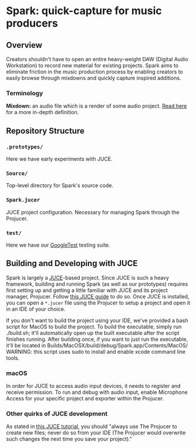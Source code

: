 # Spark: quick-capture for music producers

## Overview
Creators shouldn't have to open an entire heavy-weight DAW (Digital Audio Workstation) to record new material for existing projects. Spark aims to eliminate friction in the music production process by enabling creators to easily browse through mixdowns and quickly capture inspired additions.

### Terminology
**Mixdown:** an audio file which is a render of some audio project. [Read here](https://backtracks.fm/resources/podcast-dictionary/mixdown+of+audio) for a more in-depth definition.

## Repository Structure
### `.prototypes/`
Here we have early experiments with JUCE.

### `Source/`
Top-level directory for Spark's source code.

### `Spark.jucer`
JUCE project configuration. Necessary for managing Spark through the Projucer.

### `test/`
Here we have our [GoogleTest](https://github.com/google/googletest) testing suite.

## Building and Developing with JUCE
Spark is largely a [JUCE](https://juce.com/)-based project. Since JUCE is such a heavy framework, building and running Spark (as well as our prototypes) requires first setting up and getting a little familiar with JUCE and its project manager, Projucer. Follow [this JUCE guide](https://docs.juce.com/master/tutorial_new_projucer_project.html) to do so. Once JUCE is installed, you can open a `*.jucer` file using the Projucer to setup a project and open it in an IDE of your choice. 

If you don't want to build the project using your IDE, we've provided a bash script for MacOS to build the project. To build the executable, simply run ./build.sh; it'll automatically open up the built executable after the script finishes running. After building once, if you want to just run the executable, it'll be located in Builds/MacOSX/build/debug/Spark.app/Contents/MacOS/ WARNING: this script uses sudo to install and enable xcode command line tools.

### macOS
In order for JUCE to access audio input devices, it needs to register and receive permission. To run and debug with audio input, enable Microphone Access for your specific project and exporter within the Projucer.

### Other quirks of JUCE development
As stated in [this JUCE tutorial](https://docs.juce.com/master/tutorial_main_component.html), you should "always use The Projucer to create new files; never do so from your IDE (The Projucer would overwrite such changes the next time you save your project)."
